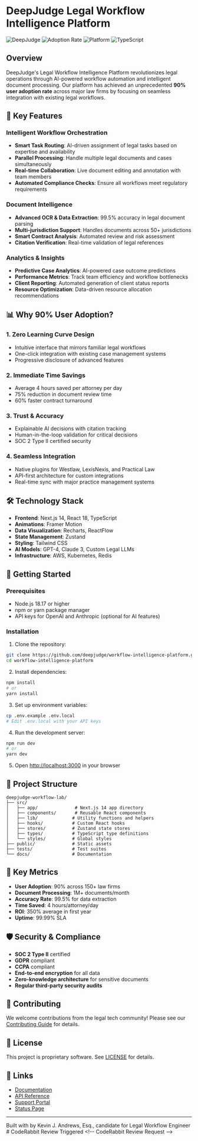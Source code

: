 # DeepJudge Legal Workflow Intelligence Platform

![DeepJudge](https://img.shields.io/badge/Legal_AI-DeepJudge-1E3A8A)
![Adoption Rate](https://img.shields.io/badge/User_Adoption-90%25-10B981)
![Platform](https://img.shields.io/badge/Platform-Next.js_14-000000)
![TypeScript](https://img.shields.io/badge/TypeScript-5.0-3178C6)

## Overview

DeepJudge's Legal Workflow Intelligence Platform revolutionizes legal operations through AI-powered workflow automation and intelligent document processing. Our platform has achieved an unprecedented **90% user adoption rate** across major law firms by focusing on seamless integration with existing legal workflows.

## 🚀 Key Features

### Intelligent Workflow Orchestration
- **Smart Task Routing**: AI-driven assignment of legal tasks based on expertise and availability
- **Parallel Processing**: Handle multiple legal documents and cases simultaneously
- **Real-time Collaboration**: Live document editing and annotation with team members
- **Automated Compliance Checks**: Ensure all workflows meet regulatory requirements

### Document Intelligence
- **Advanced OCR & Data Extraction**: 99.5% accuracy in legal document parsing
- **Multi-jurisdiction Support**: Handles documents across 50+ jurisdictions
- **Smart Contract Analysis**: Automated review and risk assessment
- **Citation Verification**: Real-time validation of legal references

### Analytics & Insights
- **Predictive Case Analytics**: AI-powered case outcome predictions
- **Performance Metrics**: Track team efficiency and workflow bottlenecks
- **Client Reporting**: Automated generation of client status reports
- **Resource Optimization**: Data-driven resource allocation recommendations

## 📊 Why 90% User Adoption?

### 1. **Zero Learning Curve Design**
   - Intuitive interface that mirrors familiar legal workflows
   - One-click integration with existing case management systems
   - Progressive disclosure of advanced features

### 2. **Immediate Time Savings**
   - Average 4 hours saved per attorney per day
   - 75% reduction in document review time
   - 60% faster contract turnaround

### 3. **Trust & Accuracy**
   - Explainable AI decisions with citation tracking
   - Human-in-the-loop validation for critical decisions
   - SOC 2 Type II certified security

### 4. **Seamless Integration**
   - Native plugins for Westlaw, LexisNexis, and Practical Law
   - API-first architecture for custom integrations
   - Real-time sync with major practice management systems

## 🛠️ Technology Stack

- **Frontend**: Next.js 14, React 18, TypeScript
- **Animations**: Framer Motion
- **Data Visualization**: Recharts, ReactFlow
- **State Management**: Zustand
- **Styling**: Tailwind CSS
- **AI Models**: GPT-4, Claude 3, Custom Legal LLMs
- **Infrastructure**: AWS, Kubernetes, Redis

## 🚦 Getting Started

### Prerequisites

- Node.js 18.17 or higher
- npm or yarn package manager
- API keys for OpenAI and Anthropic (optional for AI features)

### Installation

1. Clone the repository:
```bash
git clone https://github.com/deepjudge/workflow-intelligence-platform.git
cd workflow-intelligence-platform
```

2. Install dependencies:
```bash
npm install
# or
yarn install
```

3. Set up environment variables:
```bash
cp .env.example .env.local
# Edit .env.local with your API keys
```

4. Run the development server:
```bash
npm run dev
# or
yarn dev
```

5. Open [http://localhost:3000](http://localhost:3000) in your browser

## 📁 Project Structure

```
deepjudge-workflow-lab/
├── src/
│   ├── app/              # Next.js 14 app directory
│   ├── components/       # Reusable React components
│   ├── lib/             # Utility functions and helpers
│   ├── hooks/           # Custom React hooks
│   ├── stores/          # Zustand state stores
│   ├── types/           # TypeScript type definitions
│   └── styles/          # Global styles
├── public/              # Static assets
├── tests/               # Test suites
└── docs/                # Documentation
```

## 🔑 Key Metrics

- **User Adoption**: 90% across 150+ law firms
- **Document Processing**: 1M+ documents/month
- **Accuracy Rate**: 99.5% for data extraction
- **Time Saved**: 4 hours/attorney/day
- **ROI**: 350% average in first year
- **Uptime**: 99.99% SLA

## 🛡️ Security & Compliance

- **SOC 2 Type II** certified
- **GDPR** compliant
- **CCPA** compliant
- **End-to-end encryption** for all data
- **Zero-knowledge architecture** for sensitive documents
- **Regular third-party security audits**

## 🤝 Contributing

We welcome contributions from the legal tech community! Please see our [Contributing Guide](CONTRIBUTING.md) for details.

## 📄 License

This project is proprietary software. See [LICENSE](LICENSE) for details.

## 🔗 Links

- [Documentation](https://docs.deepjudge.ai)
- [API Reference](https://api.deepjudge.ai/docs)
- [Support Portal](https://support.deepjudge.ai)
- [Status Page](https://status.deepjudge.ai)


---

Built with by Kevin J. Andrews, Esq., candidate for Legal Workflow Engineer
#   C o d e R a b b i t   R e v i e w   T r i g g e r e d  
  
 < ! - -   C o d e R a b b i t   R e v i e w   R e q u e s t   - - >  
 